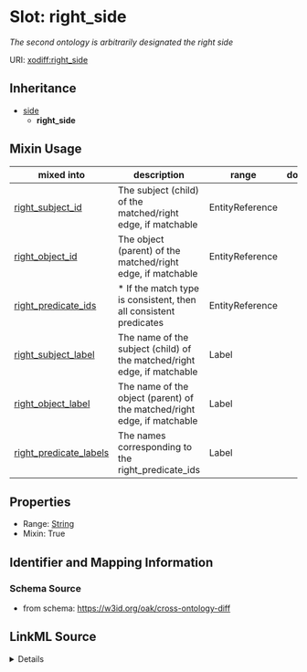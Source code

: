 # Slot: right_side
_The second ontology is arbitrarily designated the right side_


URI: [xodiff:right_side](https://w3id.org/oak/cross-ontology-diff/right_side)




## Inheritance

* [side](side.md)
    * **right_side**






## Mixin Usage

| mixed into | description | range | domain |
| --- | --- | --- | --- |
| [right_subject_id](right_subject_id.md) | The subject (child) of the matched/right edge, if matchable | EntityReference |  |
| [right_object_id](right_object_id.md) | The object (parent) of the matched/right edge, if matchable | EntityReference |  |
| [right_predicate_ids](right_predicate_ids.md) | * If the match type is consistent, then all consistent predicates | EntityReference |  |
| [right_subject_label](right_subject_label.md) | The name of the subject (child) of the matched/right edge, if matchable | Label |  |
| [right_object_label](right_object_label.md) | The name of the object (parent) of the matched/right edge, if matchable | Label |  |
| [right_predicate_labels](right_predicate_labels.md) | The names corresponding to the right_predicate_ids | Label |  |



## Properties

* Range: [String](String.md)
* Mixin: True








## Identifier and Mapping Information







### Schema Source


* from schema: https://w3id.org/oak/cross-ontology-diff




## LinkML Source

<details>
```yaml
name: right_side
description: The second ontology is arbitrarily designated the right side
from_schema: https://w3id.org/oak/cross-ontology-diff
rank: 1000
is_a: side
mixin: true
alias: right_side
range: string

```
</details>